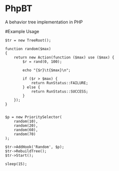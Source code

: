 # PhpBT
A behavior tree implementation in PHP

#Example Usage

```
$tr = new TreeRoot();

function random($max)
{
	return new Action(function ($max) use ($max) {
		$r = rand(0, 100);

		echo "{$r}\t{$max}\n";

		if ($r > $max) {
			return RunStatus::FAILURE;
		} else {
			return RunStatus::SUCCESS;
		}
	});
}


$p = new PrioritySelector(
	random(10),
	random(20),
	random(60),
	random(70)
);

$tr->AddHook('Random', $p);
$tr->RebuildTree();
$tr->Start();

sleep(15);
```
